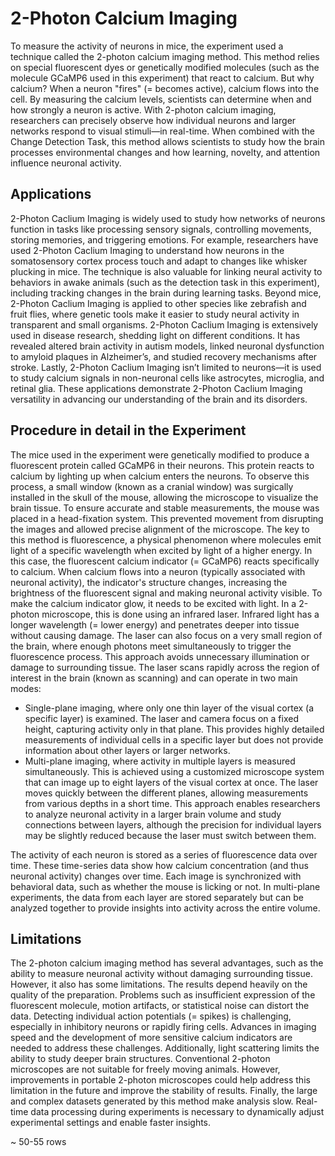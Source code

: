 # 2-Photon Calcium Imaging
To measure the activity of neurons in mice, the experiment used a technique called the 2-photon calcium imaging method. This method relies on special fluorescent dyes or genetically modified molecules (such as the molecule GCaMP6 used in this experiment) that react to calcium. But why calcium? When a neuron "fires" (= becomes active), calcium flows into the cell. By measuring the calcium levels, scientists can determine when and how strongly a neuron is active. With 2-photon calcium imaging, researchers can precisely observe how individual neurons and larger networks respond to visual stimuli—in real-time. When combined with the Change Detection Task, this method allows scientists to study how the brain processes environmental changes and how learning, novelty, and attention influence neuronal activity.

## Applications
2-Photon Caclium Imaging is widely used to study how networks of neurons function in tasks like processing sensory signals, controlling movements, storing memories, and triggering emotions. For example, researchers have used 2-Photon Caclium Imaging to understand how neurons in the somatosensory cortex process touch and adapt to changes like whisker plucking in mice. The technique is also valuable for linking neural activity to behaviors in awake animals (such as the detection task in this experiment), including tracking changes in the brain during learning tasks. Beyond mice, 2-Photon Caclium Imaging is applied to other species like zebrafish and fruit flies, where genetic tools make it easier to study neural activity in transparent and small organisms. 2-Photon Caclium Imaging is extensively used in disease research, shedding light on different conditions. It has revealed altered brain activity in autism models, linked neuronal dysfunction to amyloid plaques in Alzheimer’s, and studied recovery mechanisms after stroke. Lastly, 2-Photon Caclium Imaging isn’t limited to neurons—it is used to study calcium signals in non-neuronal cells like astrocytes, microglia, and retinal glia. These applications demonstrate 2-Photon Caclium Imaging versatility in advancing our understanding of the brain and its disorders.

## Procedure in detail in the Experiment
The mice used in the experiment were genetically modified to produce a fluorescent protein called GCaMP6 in their neurons. This protein reacts to calcium by lighting up when calcium enters the neurons. To observe this process, a small window (known as a cranial window) was surgically installed in the skull of the mouse, allowing the microscope to visualize the brain tissue. To ensure accurate and stable measurements, the mouse was placed in a head-fixation system. This prevented movement from disrupting the images and allowed precise alignment of the microscope. 
The key to this method is fluorescence, a physical phenomenon where molecules emit light of a specific wavelength when excited by light of a higher energy. In this case, the fluorescent calcium indicator (= GCaMP6) reacts specifically to calcium. When calcium flows into a neuron (typically associated with neuronal activity), the indicator's structure changes, increasing the brightness of the fluorescent signal and making neuronal activity visible.
To make the calcium indicator glow, it needs to be excited with light. In a 2-photon microscope, this is done using an infrared laser. Infrared light has a longer wavelength (= lower energy) and penetrates deeper into tissue without causing damage. The laser can also focus on a very small region of the brain, where enough photons meet simultaneously to trigger the fluorescence process. This approach avoids unnecessary illumination or damage to surrounding tissue. The laser scans rapidly across the region of interest in the brain (known as scanning) and can operate in two main modes:
- Single-plane imaging, where only one thin layer of the visual cortex (a specific layer) is examined. The laser and camera focus on a fixed height, capturing activity only in that plane. This provides highly detailed measurements of individual cells in a specific layer but does not provide information about other layers or larger networks.
- Multi-plane imaging, where activity in multiple layers is measured simultaneously. This is achieved using a customized microscope system that can image up to eight layers of the visual cortex at once. The laser moves quickly between the different planes, allowing measurements from various depths in a short time. This approach enables researchers to analyze neuronal activity in a larger brain volume and study connections between layers, although the precision for individual layers may be slightly reduced because the laser must switch between them.

The activity of each neuron is stored as a series of fluorescence data over time. These time-series data show how calcium concentration (and thus neuronal activity) changes over time. Each image is synchronized with behavioral data, such as whether the mouse is licking or not. In multi-plane experiments, the data from each layer are stored separately but can be analyzed together to provide insights into activity across the entire volume.

## Limitations
The 2-photon calcium imaging method has several advantages, such as the ability to measure neuronal activity without damaging surrounding tissue. However, it also has some limitations. The results depend heavily on the quality of the preparation. Problems such as insufficient expression of the fluorescent molecule, motion artifacts, or statistical noise can distort the data. Detecting individual action potentials (= spikes) is challenging, especially in inhibitory neurons or rapidly firing cells. Advances in imaging speed and the development of more sensitive calcium indicators are needed to address these challenges. Additionally, light scattering limits the ability to study deeper brain structures. Conventional 2-photon microscopes are not suitable for freely moving animals. However, improvements in portable 2-photon microscopes could help address this limitation in the future and improve the stability of results. Finally, the large and complex datasets generated by this method make analysis slow. Real-time data processing during experiments is necessary to dynamically adjust experimental settings and enable faster insights.

~ 50-55 rows